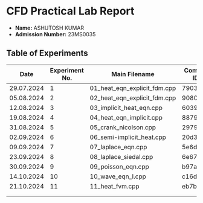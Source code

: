 # CFD Practical Lab Report

- **Name:** ASHUTOSH KUMAR
- **Admission Number:** 23MS0035

## Table of Experiments

| Date       | Experiment No. | Main Filename                  | Commit ID  |
|------------|----------------|--------------------------------|------------|
| 29.07.2024 | 1              | 01_heat_eqn_explicit_fdm.cpp   | 7903bd0    |
| 05.08.2024 | 2              | 02_heat_eqn_explicit_fdm.cpp   | 9080ef0    |
| 12.08.2024 | 3              | 03_implicit_heat_eqn.cpp       | 6039f9d    |
| 19.08.2024 | 4              | 04_heat_eqn_implicit.cpp       | 887965b    |
| 31.08.2024 | 5              | 05_crank_nicolson.cpp          | 2979e2e    |
| 02.09.2024 | 6              | 06_semi-implicit_heat.cpp      | 20d3221    |
| 09.09.2024 | 7              | 07_laplace_eqn.cpp             | 5e6d1f7    |
| 23.09.2024 | 8              | 08_laplace_siedal.cpp          | 6e67798    |
| 30.09.2024 | 9              | 09_poisson_eqn.cpp             | b97aee7    |
| 14.10.2024 | 10             | 10_wave_eqn_I.cpp              | c16d2d9    |
| 21.10.2024 | 11             | 11_heat_fvm.cpp                | eb7b6ca    |
|            |                |                                |            |
|            |                |                                |            |
